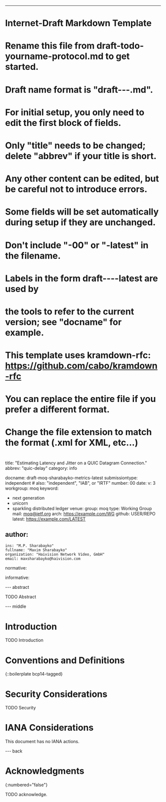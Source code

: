 ---
###
# Internet-Draft Markdown Template
#
# Rename this file from draft-todo-yourname-protocol.md to get started.
# Draft name format is "draft-<yourname>-<workgroup>-<name>.md".
#
# For initial setup, you only need to edit the first block of fields.
# Only "title" needs to be changed; delete "abbrev" if your title is short.
# Any other content can be edited, but be careful not to introduce errors.
# Some fields will be set automatically during setup if they are unchanged.
#
# Don't include "-00" or "-latest" in the filename.
# Labels in the form draft-<yourname>-<workgroup>-<name>-latest are used by
# the tools to refer to the current version; see "docname" for example.
#
# This template uses kramdown-rfc: https://github.com/cabo/kramdown-rfc
# You can replace the entire file if you prefer a different format.
# Change the file extension to match the format (.xml for XML, etc...)
#
###
title: "Estimating Latency and Jitter on a QUIC Datagram Connection."
abbrev: "quic-delay"
category: info

docname: draft-moq-sharabayko-metrics-latest
submissiontype: independent  # also: "independent", "IAB", or "IRTF"
number: 00
date:
v: 3
workgroup: moq
keyword:
 - next generation
 - unicorn
 - sparkling distributed ledger
venue:
  group: moq
  type: Working Group
  mail: moq@ietf.org
  arch: https://example.com/WG
  github: USER/REPO
  latest: https://example.com/LATEST

author:
  -
    ins: "M.P. Sharabayko"
    fullname: "Maxim Sharabayko"
    organization: "Haivision Network Video, GmbH"
    email: maxsharabayko@haivision.com

normative:

informative:


--- abstract

TODO Abstract


--- middle

# Introduction

TODO Introduction


# Conventions and Definitions

{::boilerplate bcp14-tagged}


# Security Considerations

TODO Security


# IANA Considerations

This document has no IANA actions.


--- back

# Acknowledgments
{:numbered="false"}

TODO acknowledge.
